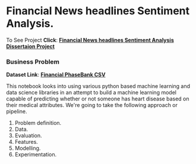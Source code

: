 # Financial News headlines Sentiment Analysis.
To See Project **Click**: [<b>Financial News headlines Sentiment Analysis Dissertaion Project</b>](https://github.com/BlessingNehohwa/Dissertation-NLP-Project/blob/main/Dissertation%20project%20Financial%20News%20sentiment%20analysis-checkpoint.ipynb)

### Business Problem

**Dataset Link**: [<b>Financial PhaseBank CSV</b>](https://github.com/BlessingNehohwa/Dissertation-NLP-Project/blob/main/Findata.csv)

This notebook looks into using various python based machine learning and data science libraries in an attempt to build a machine learning model capable of predicting whether or not someone has heart disease based on their medical attributes. We're going to take the following approach or pipeline.
1. Problem definition.
2. Data.
3. Evaluation.
4. Features.
5. Modelling.
6. Experimentation.
